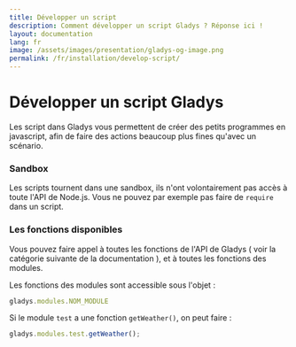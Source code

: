 ```yaml
---
title: Développer un script
description: Comment développer un script Gladys ? Réponse ici !
layout: documentation
lang: fr
image: /assets/images/presentation/gladys-og-image.png
permalink: /fr/installation/develop-script/
---
```


# Développer un script Gladys

Les script dans Gladys vous permettent de créer des petits programmes en javascript, afin de faire des actions beaucoup plus fines qu'avec un scénario.

### Sandbox

Les scripts tournent dans une sandbox, ils n'ont volontairement pas accès à toute l'API de Node.js. Vous ne pouvez par exemple pas faire de `require` dans un script.

### Les fonctions disponibles

Vous pouvez faire appel à toutes les fonctions de l'API de Gladys ( voir la catégorie suivante de la documentation ), et à toutes les fonctions des modules.

Les fonctions des modules sont accessible sous l'objet :

```javascript
gladys.modules.NOM_MODULE
```

Si le module `test` a une fonction `getWeather()`, on peut faire :

```javascript
gladys.modules.test.getWeather();
```
